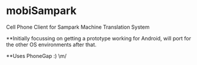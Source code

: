 mobiSampark
===========

Cell Phone Client for Sampark Machine Translation System


**Initially focussing on getting a prototype working for Android, will port for the other OS environments after that.

**Uses PhoneGap :) \m/
